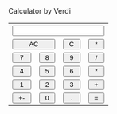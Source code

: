 <!DOCTYPE html>
<html>
        <head>
            <style>
                button {
                    width: 100%
                }
            </style>
        </head>
        <body>
            Calculator by Verdi
        <table>
                <tr>
                    <th colspan="4"><input type="text" name="display"></th>
                </tr>
                <tr>
                    <td colspan="2">
                        <button>AC</button>
                    </td>
                    <td>
                        <button>C</button>
                    </td>
                    <td>
                        <button>*</button>
                    </td>
                </tr>
                <tr>
                    <td>
                        <button>7</button>
                    </td>
                    <td>
                        <button>8</button>
                    </td>
                    <td>
                        <button>9</button>
                    </td>
                    <td>
                        <button>/</button>
                    </td>
                </tr>
                <tr>
                    <td>
                        <button>4</button>
                    </td>
                    <td>
                        <button>5</button>
                    </td>
                    <td>
                        <button>6</button>
                    </td>
                    <td>
                        <button>*</button>
                    </td>
                </tr>
                <tr>
                    <td>
                        <button>1</button>
                    </td>
                    <td>
                        <button>2</button>
                    </td>
                    <td>
                        <button>3</button>
                    </td>
                    <td>
                        <button>+</button>
                    </td>
                </tr>
                <tr>
                    <td>
                        <button>+-</button>
                    </td>
                    <td>
                        <button>0</button>
                    </td>
                    <td>
                        <button>.</button>
                    </td>
                    <td>
                        <button>=</button>
                    </td>
                </tr>
        </table>
        </body>
</html>

